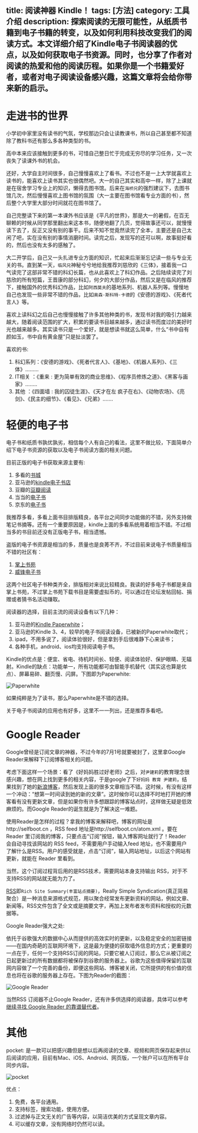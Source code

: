 title: 阅读神器 Kindle！
tags: [方法]
category: 工具介绍
description: 探索阅读的无限可能性，从纸质书籍到电子书籍的转变，以及如何利用科技改变我们的阅读方式。本文详细介绍了Kindle电子书阅读器的优点，以及如何获取电子书资源。同时，也分享了作者对阅读的热爱和他的阅读历程。如果你是一个书籍爱好者，或者对电子阅读设备感兴趣，这篇文章将会给你带来新的启示。
---

# 走进书的世界

小学初中家里没有读书的气氛，学校那边只会让读教课书，所以自己甚至都不知道除了教科书还有那么多各种类型的书。

高中本来应该接触到更多的书，可惜自己整日忙于完成无穷尽的学习任务，又一次丧失了读课外书的机会。

还好，大学自主时间很多，自己慢慢喜欢上了看书。不过也不是一上大学就喜欢上读书的，能喜欢上读书其实也很偶然吧。大一的自己其实和高中一样，除了上课就是在宿舍学习专业上的知识，懒得去图书馆。后来在`海桥兄`的强烈建议下，去图书馆几次，然后慢慢喜欢上图书馆的氛围（大一主要在图书馆看专业方面的书），然后整个大学里大部分时间就花在图书馆了。

自己完整读下来的第一本课外书应该是《平凡的世界》，那是大一的暑假，在百无聊赖的时候从同学那里翻出来这本书，随便地翻了几页，觉得故事还可以，就慢慢读下去了，反正又没有别的事干。后来不知不觉竟然读完了全本，主要还是自己太闲了吧，实在没有别的事情消磨时间。读完之后，发现写的还可以啊，故事挺好看的，然后也没有太多的感触了。

<!-- more -->

大二开学后，自己又一头扎进专业方面的知识，忙起来后渐渐忘记读一些与专业无关的书。直到某一天，`临风兄`神秘兮兮地给我推荐刘慈欣的《三体》，接着我一口气读完了这部非常不错的科幻长篇，也从此喜欢上了科幻作品。之后陆续读完了刘慈欣的所有短篇，王晋康的部分科幻，何夕的大部分作品，然后又是在临风的推荐下，接触国外的优秀科幻作品，比如`阿西莫夫`的基地系列、机器人系列等。慢慢地自己也发现一些非常不错的作品，比如`奥森·斯科特·卡德`的《安德的游戏》、《死者代言人》等。

喜欢上读科幻之后自己也慢慢接触了许多其他种类的书，发现书对我的吸引力越来越大，随着阅读范围的扩大，积累的要读书目越来越多，通过读书而度过的美好时光也越来越多。其实读书只是一个爱好，就是想读书就这么简单，什么“书中自有颜如玉，书中自有黄金屋”只是扯淡罢了。

喜欢的书:

1. 科幻系列：《安德的游戏》、《死者代言人》、《基地》、《机器人系列》、《三体》.........
2. IT相关  ：《重来 : 更为简单有效的商业思维》、《程序员修炼之道》、《黑客与画家》........
3. 其他    ：《四面墙 : 我的囚徒生涯》、《天才在左 疯子在右》、《动物农场》、《亮剑》、《民主的细节》、《看见》、《兄弟》.......

# 轻便的电子书
电子书和纸质书孰优孰劣，相信每个人有自己的看法，这里不做比较，下面简单介绍下电子书资源的获取以及电子书阅读方面的相关问题。

目前正版的电子书获取来源主要有:

1. 多看的[书城](http://book.duokan.com/)
2. 亚马逊的[kindle电子书店](http://www.amazon.cn/Kindle%E7%94%B5%E5%AD%90%E4%B9%A6/b/ref=sa_menu_kbo?ie=UTF8&node=116169071)
3. 豆瓣的[豆瓣阅读](http://read.douban.com/?dcs=book-nav&dcm=douban)
4. 当当的[电子书](http://e.dangdang.com/)
5. 京东的[电子书](http://e.jd.com/ebook.html)

我推荐多看，多看上面书目排版精良，各平台之间同步功能做的不错，另外支持做笔记书摘等。还有一个重要原因是，kindle上面的多看系统用着相当不错。不过相当多的书目前还没有正版电子书，相当遗憾。

盗版的电子书资源是相当的多，质量也是良莠不齐，不过目前来说电子书质量相当不错的社区有：

1. [掌上书苑](http://www.soepub.com/index/)
2. [威锋电子书](http://bbs.weiphone.com/thread-htm-fid-224.html)

这两个社区电子书种类齐全，排版相对来说比较精良。我读的好多电子书都是来自掌上书苑，不过掌上书苑下载书目是需要虚拟币的，可以通过在论坛发帖回帖、捐赠或者猜书名活动赚取。

阅读器的选择，目前主流的阅读设备有以下几种：

1. 亚马逊的[Kindle Paperwhite](http://www.amazon.cn/gp/product/B007OZO03M/ref=gw_c1_wififam_kcimg?ie=UTF8&nav_sdd=aps&pf_rd_m=A1AJ19PSB66TGU&pf_rd_s=center-1&pf_rd_r=0BB50FY0807HFR58GCXA&pf_rd_t=101&pf_rd_p=75993472&pf_rd_i=899254051)；
2. 亚马逊的Kindle 3、4，较早的电子书阅读设备，已被新的Paperwhite取代；
3. ipad，不用多说了，阅读体验很好，但是拿到手后很难静下心来读书；
4. 各种手机，android、ios均支持阅读电子书。

Kindle的优点是：便宜、省电、待机时间长、轻便、阅读体验好、保护眼睛、无辐射。Kindle的缺点：功能单一，所有功能都可由智能手机替代（其实这也算是优点）、屏幕易碎、翻页慢、闪屏。下图即为Paperwhite:

![Paperwhite][1]

如果纯粹是为了读书，那么Paperwhite是不错的选择。

关于电子书阅读的应用也有好多，这里不一一列出，还是推荐多看吧。

# Google Reader

Google曾经是订阅文章的神器，不过今年的7月1号就要被封了，这里拿Google Reader来解释下订阅博客相关的问题。

考虑下面这样一个场景：看了《好妈妈胜过好老师》之后，对`尹建莉`的教育理念很感兴趣，想在网上找到更多的相关内容，于是google了下`好妈妈 教育 尹建莉`，结果找到了她的[新浪博客](http://blog.sina.com.cn/yinjianli2008)，然后发现上面的很多文章相当不错。这时候，有没有这样一个冲动：“想第一时间读到她的新的文章”。这时候你可以选择不时地打开她的博客看有没有更新文章，但是如果你有许多想跟踪的博客站点时，这样做无疑是低效麻烦的。而Google Reader的诞生就是为了解决这一难题。

使用Reader是怎样的过程？拿我的博客来解释吧，博客的网址是http://selfboot.cn ，RSS feed 地址是http://selfboot.cn/atom.xml 。要在 Reader 里订阅我的博客，只要点击“订阅”按钮，输入博客网址就行了！Reader 会自动寻找该网站的 RSS feed，不需要用户手动输入feed 地址，也不需要用户了解什么是RSS。用户的感受就是，点击“订阅”，输入网站地址，以后这个网站有更新，就能在 Reader 里看到。

当然，这个订阅过程背后用的是RSS技术，需要网站本身支持输出 RSS，对于不支持RSS的网站就无能为力了。

[RSS](https://en.wikipedia.org/wiki/RSS)即`Rich Site Summary(丰富站点摘要)`，Really Simple Syndication(真正简易聚合）是一种消息来源格式规范，用以聚合经常发布更新资料的网站，例如文章、新闻等。RSS文件包含了全文或是摘要文字，再加上发布者发布资料和授权的元数据等。

Google Reader强大之处:

依托于谷歌强大的数据中心从而提供的高效实时的更新，以及稳定安全的加密链接——在国内奇葩的互联网环境下，这是最为便捷的获取墙外信息的方式；更重要的一点在于，任何一个支持RSS订阅的网站，只要它被人订阅过，那么它从被订阅之日起更新过的所有数据都将被保存到谷歌的服务器上。谷歌为这些值得保留的互联网内容做了一个完善的备份，即便这些网站、博客被关闭，它所提供的有价值的信息也将在谷歌的服务器上存在。下图为Reader的截图：

![Google Reader][2]

当然RSS 订阅器不止Google Reader，还有许多供选择的阅读器，具体可以参考[继续寻找 Google Reader 的靠谱替代者](http://www.guao.hk/posts/keep-looking-for-google-reades-replacements.html)。

# 其他

pocket: 是一款可以把感兴趣但是想以后再阅读的文章、视频和网页保存起来供以后阅读的应用，目前有Mac、iOS、Android、网页版，一个账户可以在所有平台同步内容。

![pocket][3]

优点：

1. 免费，各平台通用。
2. 支持标签，搜索功能，使用方便。
3. 过滤掉与正文无关的广告等内容，以简洁优美的方式呈现文章内容。
4. 可以缓存文章，没有网络时仍然可以读。


[1]: https://slefboot-1251736664.file.myqcloud.com/20130622_kindle.jpeg
[2]: https://slefboot-1251736664.file.myqcloud.com/20130622_GoogleReader.png
[3]: https://slefboot-1251736664.file.myqcloud.com/20130622_pocket.jpeg

